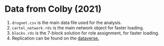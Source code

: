 # Data from Colby (2021) 
1. `drugnet.csv` is the main data file used for the analysis.
2. `cartel_network.rds` is the main network object for faster loading.
3. `blocks.rds` is the 7-block solution for role assignment, for faster loading. 
4. Replication can be found on the [dataverse.](https://dataverse.harvard.edu/dataset.xhtml?persistentId=doi:10.7910/DVN/L4AXQT)
